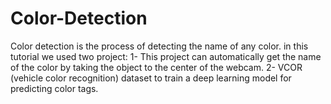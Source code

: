 # Color-Detection
Color detection is the process of detecting the name of any color. 
in this tutorial we used two project:
1- This project can automatically get the name of the color by taking the object to the center of the webcam.
2- VCOR (vehicle color recognition) dataset to train a deep learning model for predicting color tags.
